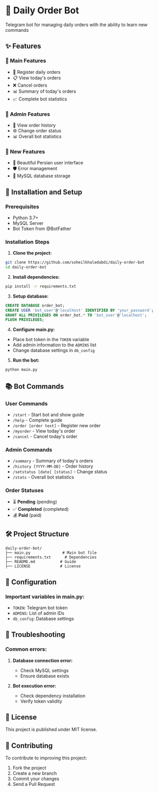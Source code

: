 # 🤖 Daily Order Bot

Telegram bot for managing daily orders with the ability to learn new commands

## ✨ Features

### 🎯 Main Features
- 📝 Register daily orders
- 📋 View today's orders
- ❌ Cancel orders
- 📊 Summary of today's orders
- 📈 Complete bot statistics

### 👑 Admin Features
- 📅 View order history
- ⚙️ Change order status
- 📊 Overall bot statistics

### 🌟 New Features
- 📱 Beautiful Persian user interface
- 🛡️ Error management
- 💾 MySQL database storage

## 🚀 Installation and Setup

### Prerequisites
- Python 3.7+
- MySQL Server
- Bot Token from @BotFather

### Installation Steps

1. **Clone the project:**
```bash
git clone https://github.com/soheilkhaledabdi/daily-order-bot
cd daily-order-bot
```

2. **Install dependencies:**
```bash
pip install -r requirements.txt
```

3. **Setup database:**
```sql
CREATE DATABASE order_bot;
CREATE USER 'bot_user'@'localhost' IDENTIFIED BY 'your_password';
GRANT ALL PRIVILEGES ON order_bot.* TO 'bot_user'@'localhost';
FLUSH PRIVILEGES;
```

4. **Configure main.py:**
- Place bot token in the `TOKEN` variable
- Add admin information to the `ADMINS` list
- Change database settings in `db_config`

5. **Run the bot:**
```bash
python main.py
```

## 📚 Bot Commands

### User Commands
- `/start` - Start bot and show guide
- `/help` - Complete guide
- `/order [order text]` - Register new order
- `/myorder` - View today's order
- `/cancel` - Cancel today's order

### Admin Commands

- `/summary` - Summary of today's orders
- `/history [YYYY-MM-DD]` - Order history
- `/setstatus [date] [status]` - Change status
- `/stats` - Overall bot statistics

### Order Statuses
- ⏳ **Pending** (pending)
- ✅ **Completed** (completed)
- 💰 **Paid** (paid)



## 🛠️ Project Structure

```
daily-order-bot/
├── main.py              # Main bot file
├── requirements.txt      # Dependencies
├── README.md           # Guide
├── LICENSE             # License

```

## 🔧 Configuration

### Important variables in main.py:
- `TOKEN`: Telegram bot token
- `ADMINS`: List of admin IDs
- `db_config`: Database settings

## 🐛 Troubleshooting

### Common errors:
1. **Database connection error:**
   - Check MySQL settings
   - Ensure database exists

2. **Bot execution error:**
   - Check dependency installation
   - Verify token validity

## 📝 License

This project is published under MIT license.

## 🤝 Contributing

To contribute to improving this project:
1. Fork the project
2. Create a new branch
3. Commit your changes
4. Send a Pull Request